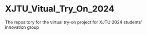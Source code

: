 # XJTU_Vitual_Try_On_2024
The repository for the virtual try-on project for XJTU 2024 students' innovation group
